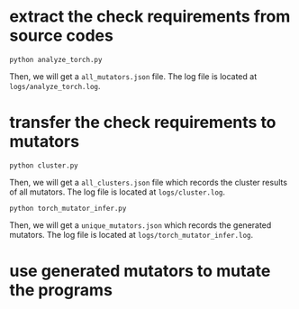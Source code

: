 # extract the check requirements from source codes
```
python analyze_torch.py
```
Then, we will get a `all_mutators.json` file. 
The log file is located at `logs/analyze_torch.log`.

# transfer the check requirements to mutators
```
python cluster.py
```
Then, we will get a `all_clusters.json` file which records the cluster results of all mutators.
The log file is located at `logs/cluster.log`.

```
python torch_mutator_infer.py
```
Then, we will get a `unique_mutators.json` which records the generated mutators.
The log file is located at `logs/torch_mutator_infer.log`.

# use generated mutators to mutate the programs